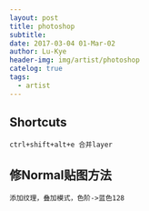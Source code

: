 ```yaml
---
layout: post
title: photoshop
subtitle: 
date: 2017-03-04 01-Mar-02
author: Lu-Kye
header-img: img/artist/photoshop
catelog: true
tags: 
  - artist
---
```

## Shortcuts
    ctrl+shift+alt+e 合并layer

## 修Normal贴图方法
    添加纹理，叠加模式，色阶->蓝色128
